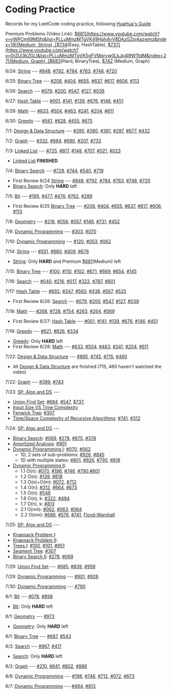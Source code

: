 # Coding Practice

Records for my LeetCode coding practice, following [HuaHua's Guide](https://zxi.mytechroad.com/blog/)

Premium Problems (Video Link): [$681](https://www.youtube.com/watch?v=vWPCm69MSfs&list=PLLuMmzMTgVK49Hph4vV8DAzGZpj4azwmz&index=19)(Medium, String), [$734](https://www.youtube.com/watch?v=KAX277fYKMM&list=PLLuMmzMTgVK48qe6jxrVW-FHNrm7g5mop&index=14)(Easy, HashTable), [$737](https://www.youtube.com/watch?v=0rZUi3kZGLI&list=PLLuMmzMTgVK5gFVMpryw0LkJp4l9WTtdM&index=27)(Medium, Graph), [$683](https://www.youtube.com/watch?v=K8Nk0AiIX4s&list=PLLuMmzMTgVK7ug02DDoQsf50OtwVDL1xd&index=26)(Hard, BinaryTree), [$742](https://www.youtube.com/watch?v=x1wXkRrpavw&list=PLLuMmzMTgVK5gFVMpryw0LkJp4l9WTtdM&index=22) (Medium, Graph)

6/24: [String](./String) --- [#848](./String/848_ShiftingLetters.py), [#792](./String/792_NumberOfMatchingSubsequences.py), [#784](./String/784_LetterCasePermutation.py), [#763](./String/763_PartitionLabels.py), [#748](./String/748_ShortestCompletingWord.py), [#720](./String/720_LongestWordInDictionary.py)

6/25: [Binary Tree](./BinaryTree) --- [#208](./BinaryTree/208_ImplementTrie.py), [#404](./BinaryTree/404_SumOfLeftLeaves.py), [#655](./BinaryTree/655_PrintBinaryTree.py), [#637](./BinaryTree/637_AvgLvlInBinaryTree.py), [#617](./BinaryTree/617_MergeTwoTrees.py), [#606](./BinaryTree/606_ConstructStringFromTree.py), [#113](./BinaryTree/113_PathSumII.py)

6/26: [Search](./Search) --- [#079](./Search/079_WordSearch.py), [#200](./Search/200_NumberOfIslands.py), [#547](./Search/547_FriendCircles.py), [#127](./Search/127_WordLadder.py), [#039](./Search/039_CombinationSum.py)

6/27: [Hash Table](./HashTable) --- [#001](./HashTable/001_TwoSum.py), [#141](./HashTable/141_LinkedListCycle.py), [#139](./HashTable/139_WordBreak.py), [#676](./HashTable/676_MagicDictionary.py), [#146](./HashTable/146_LRUcache.py), [#451](./HashTable/451_SortCharByFreq.py)

6/28: [Math](./Math) --- [#633](./Math/633_SumOfSquareNums.py), [#504](./Math/504_Base7.py), [#463](./Math/463_IslandPerimeter.py), [#241](./Math/241_DifferentWaysAddParentheses.py), [#204](./Math/204_CountPrimes.py), [#611](./Math/611_ValidTriangleNum.py)

6/30: [Greedy](./Greedy) --- [#561](./Greedy/561_ArrayPartitionI.py), [#628](./Greedy/628_MaxProductOfThreeNums.py), [#455](./Greedy/455_AssignCookies.py), [#675](./Greedy/675_CutOffTrees.py)

7/1: [Design & Data Structure](./Design_DataStructure) --- [#295](./Design_DataStructure/295_FindMedian.py), [#380](./Design_DataStructure/380_InsDelGetRdm.py), [#381](./Design_DataStructure/381_InsDelGetRdm_Dup.py), [#297](./Design_DataStructure/297_CodecBinaryTree.py), [#677](./Design_DataStructure/677_MapSumPairs.py), [#432](./Design_DataStructure/432_AllOneDS.py)

7/2: [Graph](./Graph) --- [#332](./Graph/332_ReconstructItinerary.py), [#684](./Graph/684_RedundantConnection.py), [#690](./Graph/690_EmployeeImportance.py), [#207](./Graph/207_CourseSchedule.py), [#733](./Graph/733_FloodFill.py)

7/3: [Linked List](./LinkedList) --- [#725](./LinkedList/725_SplitLinkedList.py), [#817](./LinkedList/817_LinkedListComponents.py), [#148](./LinkedList/148_SortList.py), [#707](./LinkedList/707_DesignLinkedList.py), [#021](./LinkedList/021_Merge2SortedLists.py), [#023](./LinkedList/023_MergeKSortedLIsts.py)
* [Linked List](./LinkedList) **FINISHED**

7/4: [Binary Search](./BinarySearch) --- [#729](./BinarySearch/729_MyCalendarI.py), [#744](./BinarySearch/744_FindNextSmallestLetter.py), [#540](./BinarySearch/540_SingleElementInSortedArray.py), [#719](./BinarySearch/719_FindKthSmallestPairDistance.py)
* First Review 6/24 [String](./String) --- [#848](./String/848_ShiftingLetters.py), [#792](./String/792_NumberOfMatchingSubsequences.py), [#784](./String/784_LetterCasePermutation.py), [#763](./String/763_PartitionLabels.py), [#748](./String/748_ShortestCompletingWord.py), [#720](./String/720_LongestWordInDictionary.py)
* [Binary Search](./BinarySearch): Only **HARD** left

7/5: [Bit](./Bit) --- [#169](./Bit/169_MajorityElement.py), [#477](./Bit/477_TotalHammingDistance.py), [#476](./Bit/476_NumberComplement.py), [#762](./Bit/762_PrimeNumSetBits.py), [#289](./Bit/289_GameOfLife.py)
* First Review 6/25 [Binary Tree](./BinaryTree) --- [#208](./BinaryTree/208_ImplementTrie.py), [#404](./BinaryTree/404_SumOfLeftLeaves.py), [#655](./BinaryTree/655_PrintBinaryTree.py), [#637](./BinaryTree/637_AvgLvlInBinaryTree.py), [#617](./BinaryTree/617_MergeTwoTrees.py), [#606](./BinaryTree/606_ConstructStringFromTree.py), [#113](./BinaryTree/113_PathSumII.py)

7/8: [Geometry](./Geometry) --- [#218](./Geometry/218_TheSkylineProblem.py), [#056](./Geometry/056_MergeIntervals.py), [#057](./Geometry/057_InsertInterval.py), [#149](./Geometry/149_MaxPointsOnLine.py), [#731](./Geometry/731_MyCalendarII.py), [#452](./Geometry/452_MinNumArrowShots.py)

7/9: [Dynamic Programming](./DynamicProgramming) --- [#303](./DynamicProgramming/303_RangeSumQuery.py), [#070](./DynamicProgramming/070_ClimbingStairs.py)

7/10: [Dynamic Programming](./DynamicProgramming) --- [#120](./DynamicProgramming/120_Triangle.py), [#053](./DynamicProgramming/053_MaximumSubarray.py), [#062](./DynamicProgramming/062_UniquePaths.py)

7/14: [String](./String) --- [#551](./String/551_StudentAttendanceRecordI.py), [#680](./String/680_ValidPalindromeII.py), [#409](./String/409_LongestPalindrome.py), [#678](./String/678_ValidParenthesisString.py)
* [String](./String): Only **HARD** and Premium [$681](https://www.youtube.com/watch?v=vWPCm69MSfs&list=PLLuMmzMTgVK49Hph4vV8DAzGZpj4azwmz&index=19)(Medium) left

7/15: [Binary Tree](./BinaryTree) --- [#100](./BinaryTree/100_SameTree.py), [#110](./BinaryTree/110_BalancedBinaryTree.py), [#102](./BinaryTree/102_LevelOrderTraversal.py), [#671](./BinaryTree/671_2ndMinNode.py), [#669](./BinaryTree/669_TrimBinaryTree.py), [#654](./BinaryTree/654_MaximumBinaryTree.py), [#145](./BinaryTree/145_PostorderTraversal.py)

7/16: [Search](./Search) --- [#040](./Search/040_CombinationSumII.py), [#216](./Search/216_CombinationSumIII.py), [#017](./Search/017_LetterCombOfPhoneNum.py), [#322](./Search/322_CoinChange.py), [#787](./Search/787_CheapestFlightKStops.py), [#801](./Search/801_MinimumSwapsToSeq.py)

7/17: [Hash Table](./HashTable) --- [#692](./HashTable/692_TopKFreqWords.py), [#347](./HashTable/347_TopKFreqElements.py), [#560](./HashTable/560_SubarraySumEqualsK.py), [#438](./HashTable/438_FindAllAnagramsInString.py), [#567](./HashTable/567_PermutationInString.py), [#525](./HashTable/525_ContiguousArray.py)
* First Review 6/26: [Search](./Search) --- [#079](./Search/079_WordSearch.py), [#200](./Search/200_NumberOfIslands.py), [#547](./Search/547_FriendCircles.py), [#127](./Search/127_WordLadder.py), [#039](./Search/039_CombinationSum.py)

7/18: [Math](./Math) --- [#268](./Math/268_MissingNumber.py), [#728](./Math/728_SelfDividingNumbers.py), [#754](./Math/754_ReachNumber.py), [#263](./Math/263_UglyNumber.py), [#264](./Math/264_UglyNumberII.py), [#069](./Math/069_SqrtX.py)
* First Review 6/27: [Hash Table](./HashTable) --- [#001](./HashTable/001_TwoSum.py), [#141](./HashTable/141_LinkedListCycle.py), [#139](./HashTable/139_WordBreak.py), [#676](./HashTable/676_MagicDictionary.py), [#146](./HashTable/146_LRUcache.py), [#451](./HashTable/451_SortCharByFreq.py)

7/19: [Greedy](./Greedy) --- [#621](./Greedy/621_TaskScheduler.py), [#826](./Greedy/826_MostProfitAssigningWork.py), [#334](./Greedy/334_IncreasingTripletSubsequence.py)
* [Greedy](./Greedy): Only **HARD** left
* First Review 6/28: [Math](./Math) --- [#633](./Math/633_SumOfSquareNums.py), [#504](./Math/504_Base7.py), [#463](./Math/463_IslandPerimeter.py), [#241](./Math/241_DifferentWaysAddParentheses.py), [#204](./Math/204_CountPrimes.py), [#611](./Math/611_ValidTriangleNum.py)

7/22: [Design & Data Structure](./Design_DataStructure) --- [#895](./Design_DataStructure/895_MaxFreqStack.py), [#745](./Design_DataStructure/745_PrefixSuffixSearch.py), [#715](./Design_DataStructure/715_RangeModule.py), [#460](./Design_DataStructure/460_LFUcache.py)
* All [Design & Data Structure](./Design_DataStructure) are finished (715, 460 haven't watched the video)

7/22: [Graph](./Graph) --- [#399](./Graph/399_EvaluateDivision.py), [#743](./Graph/743_NetworkDelayTime.py)

7/23: [SP: Algo and DS](./AlgoDS_SP) --- 
* [Union Find Set](./AlgoDS_SP/UnionFind.py): [#684](./Graph/684_RedundantConnection.py), [#547](./Search/547_FriendCircles.py), [$737](https://www.youtube.com/watch?v=X0_xRWMxIrA&list=PLLuMmzMTgVK7XfFadhkPuF_ztvhxbriDr&index=6),
* [Input Size VS Time Complexity](./AlgoDS_SP/InputSizeTimeComplexity.md)
* [Fenwick Tree](./AlgoDS_SP/FenwickTree.py): [#307](./BinaryTree/307_RangeSumQueryMutable.py)
* [Time/Space Complexity of Recursive Algorithms](./AlgoDS_SP/RecursiveAlgos.py): [#741](./DynamicProgramming/741_CherryPickup.py), [#312](./DynamicProgramming/312_BurstBalloons.py)

7/24: [SP: Algo and DS](./AlgoDS_SP) --- 
* [Binary Search](./AlgoDS_SP/BinarySearch.py): [#069](./Math/069_SqrtX.py), [#278](./BinarySearch/278_FirstBadVersion.py), [#875](./BinarySearch/875_KokoEatingBananas.py), [#378](./BinarySearch/378_KSmallestElementInSortedMatrix.py)
* [Amortized Analysis](./AlgoDS_SP/AmortizedAnalysis.md): [#901](./DynamicProgramming/901_OnlineStockSpan.py)
* [Dynamic Programming I](./DynamicProgramming): [#070](./DynamicProgramming/070_ClimbingStairs.py), [#062](./DynamicProgramming/062_UniquePaths.py)
    * 1D, 2 sets of sub-problems: [#926](), [#845]()
    * 1D with multiple states: [#801](./Search/801_MinimumSwapsToSeq.py), [#926](), [#790](), [#818]()
* [Dynamic Programming II](./DynamicProgramming): 
    * 1.1 O(n): [#070](./DynamicProgramming/070_ClimbingStairs.py), [#198](), [#746](), [#790](),[#801](./Search/801_MinimumSwapsToSeq.py)
    * 1.2 O(n): [#139](./HashTable/139_WordBreak.py), [#818]()
    * 1.3 O(n)+O(m): [#072](), [#712]()
    * 1.4 O(n): [#312](./DynamicProgramming/312_BurstBalloons.py), [#664](), [#673]()
    * 1.5 O(n): [#546]()
    * 1.6 O(n), k: [#322](), [#494]()
    * 1.7 O(n), k: [#813]()
    * 2.1 O(nm): [#062](), [#063](), [#064]()
    * 2.2 O(nm): [#688](), [#576](), [#741](), [Floyd-Warshall]()

7/25: [SP: Algo and DS](./AlgoDS_SP) --- 
* [Knapsack Problem I](./AlgoDS_SP/Knapsack.py):
* [Knapsack Problem II](./AlgoDS_SP/Knapsack.py):
* [Trees I](./BinaryTree): [#100](), [#101](), [#951]()
* [Segment Tree](): [#307](./BinaryTree/307_RangeSumQueryMutable.py)
* [Binary Search II](./AlgoDS_SP/BinarySearch.py): [#278](./BinarySearch/278_FirstBadVersion.py), [#069](./Math/069_SqrtX.py)

7/29: [Union Find Set](./AlgoDS_SP/UnionFind.py) --- [#685](./Graph/685_RedundantConnectionII.py), [#839](./String/839_SimilarStringGroups.py), [#959](./Graph/959_RegionsCutBySlashes.py)

7/29: [Dynamic Programming](./DynamicProgramming) --- [#901](./DynamicProgramming/901_OnlineStockSpan.py), [#926](./DynamicProgramming/926_FlipString2MonotoneIncreasing.py)

7/30: [Dynamic Programming](./DynamicProgramming) --- [#790](./DynamicProgramming/790_DominoTrominoTiling.py)

8/1: [Bit](./Bit) --- [#078](./Bit/078_Subsets.py), [#898](./Bit/BitwiseORSubarrays.py)
* [Bit](./Bit): Only **HARD** left

8/1: [Geometry](./Geometry) --- [#973](./Geometry/973_KClosestPointsToOrigin.py)
* [Geometry](./Geometry): Only **HARD** left

8/1: [Binary Tree](./BinaryTree) --- [#687](./BinaryTree/687_LongestUnivaluePath.py), [#543](./BinaryTree/543_DiameterOfBinaryTree.py)

8/2: [Search](./Search) --- [#967](./Search/967_NumbersWithSameConsecutiveDiff.py), [#417](./Search/417_PacificAtlanticWaterFlow.py)
* [Search](./Search): Only **HARD** left

8/2: [Graph](./Graph) --- [#210](./Graph/210_CourseScheduleII.py), [#841](./Graph/841_KeysAndRooms.py), [#802](./Graph/802_FindEventualSafeState.py), [#886](./Graph/886_PossibleBipartition.py)

8/6: [Dynamic Programming](./DynamicProgramming) --- [#198](./DynamicProgramming/198_HouseRobber.py), [#746](./DynamicProgramming/746_MinCostClimbingStairs.py), [#712](./DynamicProgramming/712_MinASCIIDeleteSumFor2String.py), [#072](./DynamicProgramming/072_EditDistance.py), [#673](./DynamicProgramming/673_NumLongestIncreasingSubsequence.py)

8/7: [Dynamic Programming](./DynamicProgramming) --- [#494](./DynamicProgramming/494_TargetSum.py), [#813](./DynamicProgramming/813_LargestSumOfAvgs.py)